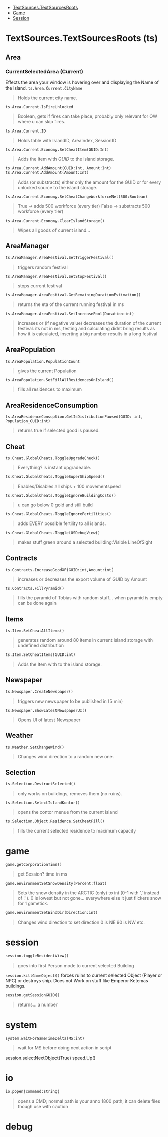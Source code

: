 - [TextSources.TextSourcesRoots](Readme.md#TextSources.TextSourcesRoots (ts))
- [Game](Readme.md#game)
- [Session](Readme.md#session)

# TextSources.TextSourcesRoots (ts)
## Area
### CurrentSelectedArea (Current)
Effects the area your window is hovering over and displaying the Name of the Island.
```ts.Area.Current.CityName```
>Holds the current city name.

```ts.Area.Current.IsFireUnlocked```
>Boolean, gets if fires can take place, probably only relevant for OW where u can skip fires.

```ts.Area.Current.ID```
>Holds table with IslandID, AreaIndex, SessionID

```ts.Area.Current.Economy.SetCheatItem(GUID:Int)```
>Adds the Item with _GUID_ to the island storage.

```ts.Area.Current.AddAmount(GUID:Int, Amount:Int)```
```ts.Area.Current.AddAmount(Amount:Int)```
>Adds (or substracts) either only the amount for the GUID or for every unlocked source to the island storage.

```ts.Area.Current.Economy.SetCheatChangeWorkforceNet(500:Boolean)```
>True -> adds 500 workforce (every tier)
>False -> substracts 500 workforce (every tier)

```ts.Area.Current.Economy.ClearIslandStorage()```
>Wipes all goods of current island...
## AreaManager
```ts.AreaManager.AreaFestival.SetTriggerFestival()```
>triggers random festival

```ts.AreaManager.AreaFestival.SetStopFestival()```
>stops current festival

```ts.AreaManager.AreaFestival.GetRemainingDurationEstimation()```
>returns the eta of the current running festival in ms

```ts.AreaManager.AreaFestival.SetIncreasePool(Duration:int)```
>increases or (if negative value) decreases the duration of the current festival. its not in ms, testing and calculating didnt bring results as how it is calculated, inserting a big number results in a long festival
## AreaPopulation
```ts.AreaPopulation.PopulationCount```
>gives the current Population

```ts.AreaPopulation.SetFillAllResidencesOnIsland()```
>fills all residences to maximum
## AreaResidenceConsumption
```ts.AreaResidenceConsuption.GetIsDistributionPaused(GUID: int, Population_GUID:int)```
>returns true if selected good is paused.
## Cheat
```ts.Cheat.GlobalCheats.ToggleUpgradeCheck()```
>Everything? is instant upgradeable.

```ts.Cheat.GlobalCheats.ToggleSuperShipSpeed()```
>Enables/Disables all ships + 100 movementspeed

```ts.Cheat.GlobalCheats.ToggleIgnoreBuildingCosts()```
>u can go below 0 gold and still build

```ts.Cheat.GlobalCheats.ToggleIgnoreFertilities()```
>adds EVERY possible fertility to all islands.

```ts.Cheat.GlobalCheats.ToggleLOSDebugView()```
>makes stuff green around a selected building:Visible LineOfSight
## Contracts
```ts.Contracts.IncreaseGoodXP(GUID:int,Amount:int)```
>increases or decreases the export volume of GUID by Amount

```ts.Contracts.FillPyramid()```
>fills the pyramid of Tobias with random stuff... when pyramid is empty can be done again

## Items
```ts.Item.SetCheatAllItems()```
>generates random around 80 items in current island storage with undefined distribution

```ts.Item.SetCheatItems(GUID:int)```
>Adds the Item with <GUID> to the island storage.
## Newspaper
```ts.Newspaper.CreateNewspaper()```
>triggers new newspaper to be published in (5 min)

```ts.Newspaper.ShowLatestNewspaperUI()```
>Opens UI of latest Newspaper
## Weather
```ts.Weather.SetChangeWind()```
>Changes wind direction to a random new one.
## Selection
```ts.Selection.DestructSelected()```
>only works on buildings, removes them (no ruins).

```ts.Selection.SelectIslandKontor()```
>opens the contor menue from the current island

```ts.Selection.Object.Residence.SetCheatFill()```
>fills the current selected residence to maximum capacity
# game
```game.getCorporationTime()```
>get Session? time in ms

```game.environmentSetSnowDensity(Percent:float)```
>Sets the snow density in the ARCTIC (only) to int (0-1 with ',' instead of '.'). 0 is lowest but not gone...
everywhere else it just flickers snow for 1 gametick.

```game.environmentSetWindDir(Direction:int)```
>Changes wind direction to set direction 0 is NE 90 is NW etc.
# session
```session.toggleResidentView()```
>goes into first Person mode to current selected Building

```session.killGameObject()```
forces ruins to current selected Object (Player or NPC) or destroys ship. Does not Work on stuff like Emperor Ketemas buildings.

```session.getSessionGUID()```
>returns... a number
# system
```system.waitForGameTimeDelta(MS:int)```
>wait for MS before doing next action in script

session.selectNextObject(True)
speed.Up()
# io
```io.popen(command:string)```
>opens a CMD; normal path is your anno 1800 path; it can delete files though use with caution
# debug